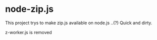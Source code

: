 # node-zip.js

This project trys to make zip.js available on node.js ..(?)
Quick and dirty.

z-worker.js is removed
